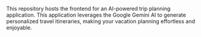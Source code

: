 This repository hosts the frontend for an AI-powered trip planning application. This application leverages the Google Gemini AI to generate personalized travel itineraries, making your vacation planning effortless and enjoyable.
